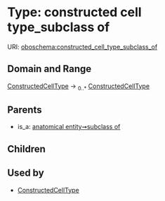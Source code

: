 
# Type: constructed cell type_subclass of




URI: [oboschema:constructed_cell_type_subclass_of](http://purl.obolibrary.org/oboschema/constructed_cell_type_subclass_of)


## Domain and Range

[ConstructedCellType](ConstructedCellType.md) ->  <sub>0..*</sub> [ConstructedCellType](ConstructedCellType.md)

## Parents

 *  is_a: [anatomical entity➞subclass of](anatomical_entity_subclass_of.md)

## Children


## Used by

 * [ConstructedCellType](ConstructedCellType.md)
